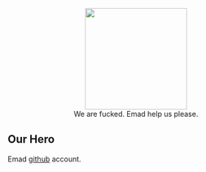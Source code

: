 <p align="center">
  <img src="https://avatars.githubusercontent.com/u/57032799?v=4" width="200" /><br />
  We are fucked. Emad help us please.
</p>

## Our Hero

Emad [github](https://github.com/EMSI-zero) account.
